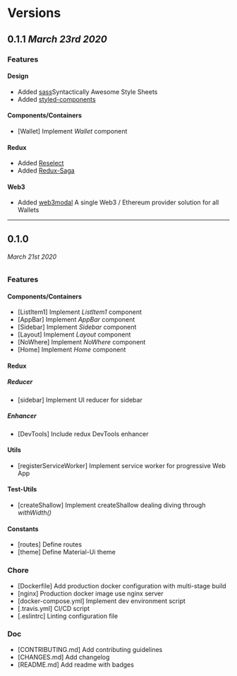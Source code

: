 # Versions

## 0.1.1 _March 23rd 2020_

### Features

#### Design

-   Added [sass](https://sass-lang.com/)Syntactically Awesome Style Sheets
-   Added [styled-components](https://styled-components.com/)

#### Components/Containers

-   [Wallet] Implement _Wallet_ component

#### Redux

-   Added [Reselect](https://github.com/reduxjs/reselect)
-   Added [Redux-Saga](https://redux-saga.js.org/)

#### Web3

-   Added [web3modal](https://github.com/Web3Modal/web3modal) A single Web3 / Ethereum provider solution for all Wallets

---

## 0.1.0

###### _March 21st 2020_

### Features

#### Components/Containers

-   [ListItem1] Implement _ListItem1_ component
-   [AppBar] Implement _AppBar_ component
-   [Sidebar] Implement _Sidebar_ component
-   [Layout] Implement _Layout_ component
-   [NoWhere] Implement _NoWhere_ component
-   [Home] Implement _Home_ component

#### Redux

##### Reducer

-   [sidebar] Implement UI reducer for sidebar

##### Enhancer

-   [DevTools] Include redux DevTools enhancer

#### Utils

-   [registerServiceWorker] Implement service worker for progressive Web App

#### Test-Utils

-   [createShallow] Implement createShallow dealing diving through _withWidth()_

#### Constants

-   [routes] Define routes
-   [theme] Define Material-Ui theme

### Chore

-   [Dockerfile] Add production docker configuration with multi-stage build
-   [nginx] Production docker image use nginx server
-   [docker-compose.yml] Implement dev environment script
-   [.travis.yml] CI/CD script
-   [.eslintrc] Linting configuration file

### Doc

-   [CONTRIBUTING.md] Add contributing guidelines
-   [CHANGES.md] Add changelog
-   [README.md] Add readme with badges
